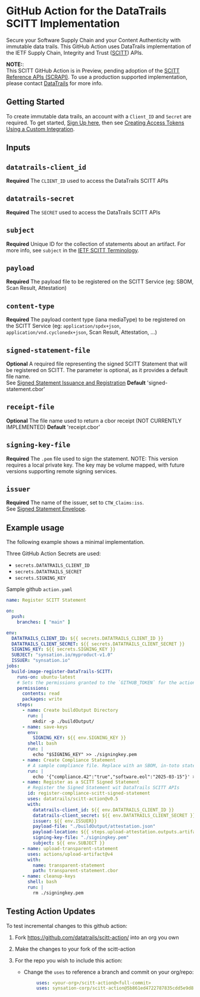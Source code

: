 # GitHub Action for the DataTrails SCITT Implementation

Secure your Software Supply Chain and your Content Authenticity with immutable data trails. This GitHub Action uses DataTrails implementation of the IETF Supply Chain, Integrity and Trust ([SCITT](https://scitt.io)) APIs.

**NOTE:**:  
This SCITT GitHub Action is in Preview, pending adoption of the [SCITT Reference APIs (SCRAPI)](https://datatracker.ietf.org/doc/draft-ietf-scitt-scrapi/).
To use a production supported implementation, please contact [DataTrails](https://www.datatrails.ai/contactus/) for more info.

## Getting Started

To create immutable data trails, an account with a `Client_ID` and `Secret` are required.
To get started, [Sign Up here](https://app.datatrails.ai/signup), then see [Creating Access Tokens Using a Custom Integration](https://docs.datatrails.ai/developers/developer-patterns/getting-access-tokens-using-app-registrations/).

## Inputs

## `datatrails-client_id`

**Required** The `CLIENT_ID` used to access the DataTrails SCITT APIs

## `datatrails-secret`

**Required** The `SECRET` used to access the DataTrails SCITT APIs

## `subject`

**Required** Unique ID for the collection of statements about an artifact. For more info, see `subject` in the [IETF SCITT Terminology](https://datatracker.ietf.org/doc/html/draft-ietf-scitt-architecture#name-terminology).

## `payload`

**Required** The payload file to be registered on the SCITT Service (eg: SBOM, Scan Result, Attestation)

## `content-type`

**Required** The payload content type (iana mediaType) to be registered on the SCITT Service (eg: `application/spdx+json`, `application/vnd.cyclonedx+json`, Scan Result, Attestation, ...)

## `signed-statement-file`

**Optional** A required file representing the signed SCITT Statement that will be registered on SCITT. The parameter is optional, as it provides a default file name.  
See [Signed Statement Issuance and Registration](https://datatracker.ietf.org/doc/html/draft-ietf-scitt-architecture#name-signed-statement-issuance-a)
**Default** 'signed-statement.cbor'

## `receipt-file`

**Optional** The file name used to return a cbor receipt (NOT CURRENTLY IMPLEMENTED)
**Default** 'receipt.cbor'

## `signing-key-file`

**Required** The `.pem` file used to sign the statement. NOTE: This version requires a local private key. The key may be volume mapped, with future versions supporting remote signing services.

## `issuer`

**Required** The name of the issuer, set to `CTW_Claims:iss`.  
See [Signed Statement Envelope](https://datatracker.ietf.org/doc/html/draft-ietf-scitt-architecture#name-signed-statement-envelope).

## Example usage

The following example shows a minimal implementation.

Three GitHub Action Secrets are used:

- `secrets.DATATRAILS_CLIENT_ID`
- `secrets.DATATRAILS_SECRET`
- `secrets.SIGNING_KEY`

Sample github `action.yaml`

```yaml
name: Register SCITT Statement

on:
  push:
    branches: [ "main" ]

env:
  DATATRAILS_CLIENT_ID: ${{ secrets.DATATRAILS_CLIENT_ID }}
  DATATRAILS_CLIENT_SECRET: ${{ secrets.DATATRAILS_CLIENT_SECRET }}
  SIGNING_KEY: ${{ secrets.SIGNING_KEY }}
  SUBJECT: "synsation.io/myproduct-v1.0"
  ISSUER: "synsation.io"
jobs:
  build-image-register-DataTrails-SCITT:
    runs-on: ubuntu-latest
    # Sets the permissions granted to the `GITHUB_TOKEN` for the actions in this job.
    permissions:
      contents: read
      packages: write
    steps:
      - name: Create buildOutput Directory
        run: |
          mkdir -p ./buildOutput/
      - name: save-keys
        env:
          SIGNING_KEY: ${{ env.SIGNING_KEY }}
        shell: bash
        run: |
          echo "$SIGNING_KEY" >> ./signingkey.pem
      - name: Create Compliance Statement
        # A sample compliance file. Replace with an SBOM, in-toto statement, image for content authenticity, ...
        run: |
          echo '{"compliance.42":"true","software.eol":"2025-03-15"}' >> ./buildOutput/attestation.json
      - name: Register as a SCITT Signed Statement
        # Register the Signed Statement wit DataTrails SCITT APIs
        id: register-compliance-scitt-signed-statement
        uses: datatrails/scitt-action@v0.5
        with:
          datatrails-client_id: ${{ env.DATATRAILS_CLIENT_ID }}
          datatrails-client_secret: ${{ env.DATATRAILS_CLIENT_SECRET }}
          issuer: ${{ env.ISSUER}}
          payload-file: "./buildOutput/attestation.json"
          payload-location: ${{ steps.upload-attestation.outputs.artifact-url }}
          signing-key-file: "./signingkey.pem"
          subject: ${{ env.SUBJECT }}
      - name: upload-transparent-statement
        uses: actions/upload-artifact@v4
        with:
          name: transparent-statement
          path: transparent-statement.cbor
      - name: cleanup-keys
        shell: bash
        run: |
          rm ./signingkey.pem
```

## Testing Action Updates

To test incremental changes to this github action:

1. Fork https://github.com/datatrails/scitt-action/ into an org you own
1. Make the changes to your fork of the scitt-action
1. For the repo you wish to include this action: 
   - Change the `uses` to reference a branch and commit on your org/repo:

    ```yaml
            uses: <your-org>/scitt-action@<full-commit>
            uses: synsation-corp/scitt-action@5b861ed4722787835cdd5e9d86efc698974f1131
    ```
